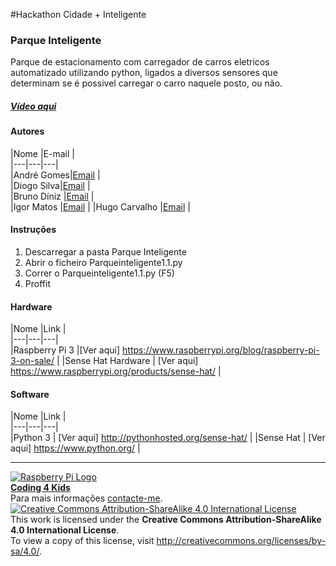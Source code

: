 #Hackathon Cidade + Inteligente  

### Parque Inteligente

   Parque de estacionamento com carregador de carros eletricos automatizado utilizando python, ligados a diversos sensores que determinam se é possivel carregar o carro naquele posto, ou não.
  
##### [Vídeo aqui](Demo/video.mp4?raw=true)  
  
#### Autores  

|Nome  |E-mail  |  
|---|---|---|    
|André Gomes|[Email](mailto:andremsgomes@gmail.com)  |  
|Diogo Silva|[Email](mailto:diogo0408@gmail.com)  |  
|Bruno Díniz  |[Email](mailto:brunofilipediniz88@gmail.com)  |  
|Igor Matos  |[Email](mailto:igormtm.im@gmail.com)  |
|Hugo Carvalho  |[Email](mailto:huugggoooo@gmail.com)  |  

#### Instruções

1. Descarregar a pasta Parque Inteligente
2. Abrir o ficheiro Parqueinteligente1.1.py
3. Correr o Parqueinteligente1.1.py (F5)
4. Proffit

#### Hardware  

|Nome  |Link  |  
|---|---|---|    
|Raspberry Pi 3  |[Ver aqui] https://www.raspberrypi.org/blog/raspberry-pi-3-on-sale/  |
|Sense Hat Hardware | [Ver aqui] https://www.raspberrypi.org/products/sense-hat/ |

#### Software  

|Nome  |Link  |  
|---|---|---|    
|Python 3 | [Ver aqui] http://pythonhosted.org/sense-hat/  |
|Sense Hat | [Ver aqui] https://www.python.org/ |


***  
[![Raspberry Pi Logo](https://upload.wikimedia.org/wikipedia/en/thumb/c/cb/Raspberry_Pi_Logo.svg/50px-Raspberry_Pi_Logo.svg.png)](http://raspberrypi.org)   
[**Coding 4 Kids**](http://coding4kids.github.io/coding4kids/)  
Para mais informações [contacte-me](mailto:nunofilipesantos@gmail.com).  
[![Creative Commons Attribution-ShareAlike 4.0 International License](https://licensebuttons.net/l/by-sa/4.0/88x31.png)](http://creativecommons.org/licenses/by-sa/4.0/)  
This work is licensed under the **Creative Commons Attribution-ShareAlike 4.0 International License**.  
To view a copy of this license, visit http://creativecommons.org/licenses/by-sa/4.0/.  


